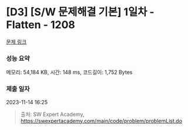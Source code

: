 # [D3] [S/W 문제해결 기본] 1일차 - Flatten - 1208 

[문제 링크](https://swexpertacademy.com/main/code/problem/problemDetail.do?contestProbId=AV139KOaABgCFAYh) 

### 성능 요약

메모리: 54,184 KB, 시간: 148 ms, 코드길이: 1,752 Bytes

### 제출 일자

2023-11-14 16:25



> 출처: SW Expert Academy, https://swexpertacademy.com/main/code/problem/problemList.do